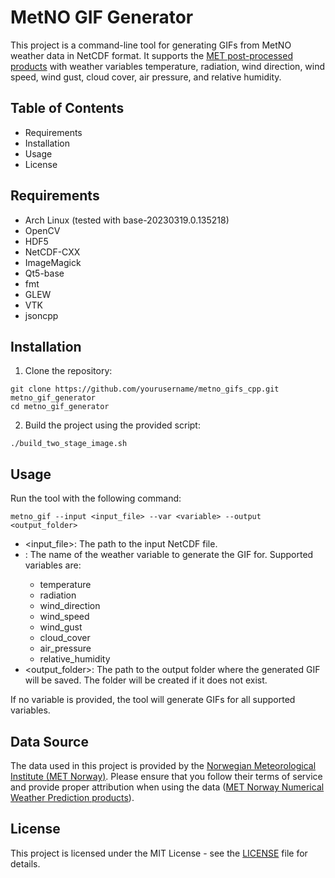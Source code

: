 # MetNO GIF Generator

This project is a command-line tool for generating GIFs from MetNO weather data in NetCDF format.
It supports the [MET post-processed products](https://thredds.met.no/thredds/metno.html) with weather variables
temperature, radiation, wind direction, wind speed, wind gust, cloud cover, air pressure, and relative humidity.

## Table of Contents

- Requirements
- Installation
- Usage
- License

## Requirements

- Arch Linux (tested with base-20230319.0.135218)
- OpenCV
- HDF5
- NetCDF-CXX
- ImageMagick
- Qt5-base
- fmt
- GLEW
- VTK
- jsoncpp

## Installation

1. Clone the repository:
```
git clone https://github.com/yourusername/metno_gifs_cpp.git metno_gif_generator
cd metno_gif_generator
```
2. Build the project using the provided script:
```
./build_two_stage_image.sh
```

## Usage

Run the tool with the following command:
```
metno_gif --input <input_file> --var <variable> --output <output_folder>
```
- <input_file>: The path to the input NetCDF file.
- <variable>: The name of the weather variable to generate the GIF for. Supported variables are:
    * temperature
    * radiation
    * wind_direction
    * wind_speed
    * wind_gust
    * cloud_cover
    * air_pressure
    * relative_humidity
- <output_folder>: The path to the output folder where the generated GIF will be saved. The folder will be created if it does not exist.

If no variable is provided, the tool will generate GIFs for all supported variables.

## Data Source
The data used in this project is provided by the [Norwegian Meteorological Institute (MET Norway)](https://www.met.no/en).
Please ensure that you follow their terms of service and provide proper attribution when using the data ([MET Norway Numerical Weather Prediction products](https://thredds.met.no/thredds/metno.html)).

## License

This project is licensed under the MIT License - see the [LICENSE](https://mit-license.org/) file for details.
